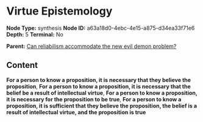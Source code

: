 # Virtue Epistemology

**Node Type:** synthesis
**Node ID:** a63a18d0-4ebc-4e15-a875-d34ea33f71e6
**Depth:** 5
**Terminal:** No

**Parent:** [Can reliabilism accommodate the new evil demon problem?](can-reliabilism-accommodate-the-new-evil-demon-problem-antithesis-d45c89b7-8a46-44a9-a537-d7fd35eaf738.md)

## Content

**For a person to know a proposition, it is necessary that they believe the proposition**, **For a person to know a proposition, it is necessary that the belief be a result of intellectual virtue**, **For a person to know a proposition, it is necessary for the proposition to be true**, **For a person to know a proposition, it is sufficient that they believe the proposition, the belief is a result of intellectual virtue, and the proposition is true**
